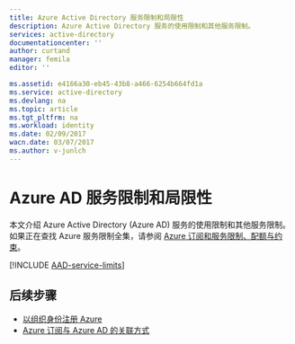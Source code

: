 ```yaml
---
title: Azure Active Directory 服务限制和局限性
description: Azure Active Directory 服务的使用限制和其他服务限制。
services: active-directory
documentationcenter: ''
author: curtand
manager: femila
editor: ''

ms.assetid: e4166a30-eb45-43b8-a466-6254b664fd1a
ms.service: active-directory
ms.devlang: na
ms.topic: article
ms.tgt_pltfrm: na
ms.workload: identity
ms.date: 02/09/2017
wacn.date: 03/07/2017
ms.author: v-junlch
---
```


# Azure AD 服务限制和局限性
本文介绍 Azure Active Directory (Azure AD) 服务的使用限制和其他服务限制。如果正在查找 Azure 服务限制全集，请参阅 [Azure 订阅和服务限制、配额与约束](../azure-subscription-service-limits.md)。

[!INCLUDE [AAD-service-limits](../../includes/active-directory-service-limits-include.md)]

## 后续步骤
- [以组织身份注册 Azure](./sign-up-organization.md)
- [Azure 订阅与 Azure AD 的关联方式](./active-directory-how-subscriptions-associated-directory.md)

<!---HONumber=Mooncake_0227_2017-->
<!--Update_Description: update meta properties -->